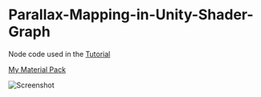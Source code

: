 # Parallax-Mapping-in-Unity-Shader-Graph

Node code used in the [Tutorial](https://youtu.be/LKhGqKYOmbo)

[My Material Pack](https://www.assetstore.unity3d.com/#!/content/136692)

![Screenshot](http://anaseinea.github.io/Parallax-Mapping-Node-Unity/Preview_image.png)
